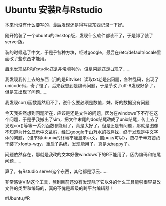 Ubuntu 安装R与Rstudio
=====================

本来也没有什么要写的，最后发现还是得写些东西记录一下好。

刚开始装了一个ubuntu的desktop版，发现什么软件都装不了，于是卸了装了server版。

装的时候选了中文，于是乎各种方块，经过google，最后在/etc/default/locale里面改了些东西才能用。

后来发现装R和Rstudio还是非常顺利的，但是问题还是出现了……

我发现我传上去的东西（用的是Bitvise）读取txt老是出问题，各种乱码，出现了unicode码，奇了怪了，后来我想到是编码问题，于是乎改了utf-8发现好多了，但是又出现了问题……

我发现cor()函数竟然用不了，说什么要必须是数值，妹，哥的数据没有问题

今天我突然想到问题所在，应该是还是文件的问题，因为在windows下不存在这个问题，于是乎我搬出了vim，把文件末尾的dos结尾改成了unix结尾，传上去了发现cor()等等一系列函数都能用了，真是太好了。但是还是有问题，那就是图像不知道为什么显示中文乱码，经过google千山万水的找啊找，终于发现是中文字体的问题，（怪不得ubuntu的终端不能显示中文，而putty可以），费尽千辛万苦终于装了xfonts-wqy，重启了系统，发现能用了，真是太happy了。

问题依然存在，那就是我改的文本好像windows下的R不能用了，因为编码和结尾问题……

算了，有Rstudio server这个东西，其他都是浮云……

非常感谢VIM这个工具，我到目前还没有发现除了它以外的什么工具能够很容易改文件的类型和编码的，真的不愧是超级的跨平台编辑器！

#Ubuntu,#R
